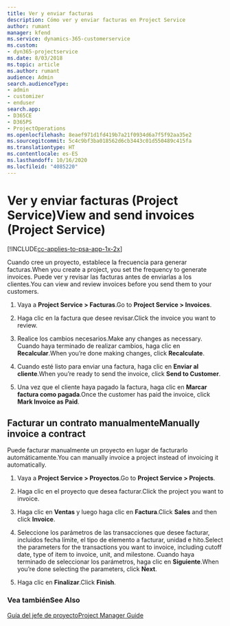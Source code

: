```yaml
---
title: Ver y enviar facturas
description: Cómo ver y enviar facturas en Project Service
author: rumant
manager: kfend
ms.service: dynamics-365-customerservice
ms.custom:
- dyn365-projectservice
ms.date: 8/03/2018
ms.topic: article
ms.author: rumant
audience: Admin
search.audienceType:
- admin
- customizer
- enduser
search.app:
- D365CE
- D365PS
- ProjectOperations
ms.openlocfilehash: 8eaef971d1fd419b7a21f0934d6a7f5f92aa35e2
ms.sourcegitcommit: 5c4c9bf3ba018562d6cb3443c01d550489c415fa
ms.translationtype: HT
ms.contentlocale: es-ES
ms.lasthandoff: 10/16/2020
ms.locfileid: "4085220"
---
```

# <a name="view-and-send-invoices-project-service"></a><span data-ttu-id="2048b-103">Ver y enviar facturas (Project Service)</span><span class="sxs-lookup"><span data-stu-id="2048b-103">View and send invoices (Project Service)</span></span>

[!INCLUDE[cc-applies-to-psa-app-1x-2x](../includes/cc-applies-to-psa-app-1x-2x.md)]

<span data-ttu-id="2048b-104">Cuando cree un proyecto, establece la frecuencia para generar facturas.</span><span class="sxs-lookup"><span data-stu-id="2048b-104">When you create a project, you set the frequency to generate invoices.</span></span> <span data-ttu-id="2048b-105">Puede ver y revisar las facturas antes de enviarlas a los clientes.</span><span class="sxs-lookup"><span data-stu-id="2048b-105">You can view and review invoices before you send them to your customers.</span></span>  
  
1.  <span data-ttu-id="2048b-106">Vaya a **Project Service > Facturas**.</span><span class="sxs-lookup"><span data-stu-id="2048b-106">Go to **Project Service > Invoices**.</span></span>  
  
2.  <span data-ttu-id="2048b-107">Haga clic en la factura que desee revisar.</span><span class="sxs-lookup"><span data-stu-id="2048b-107">Click the invoice you want to review.</span></span>  
  
3.  <span data-ttu-id="2048b-108">Realice los cambios necesarios.</span><span class="sxs-lookup"><span data-stu-id="2048b-108">Make any changes as necessary.</span></span> <span data-ttu-id="2048b-109">Cuando haya terminado de realizar cambios, haga clic en **Recalcular**.</span><span class="sxs-lookup"><span data-stu-id="2048b-109">When you’re done making changes, click **Recalculate**.</span></span>  
  
4.  <span data-ttu-id="2048b-110">Cuando esté listo para enviar una factura, haga clic en **Enviar al cliente**.</span><span class="sxs-lookup"><span data-stu-id="2048b-110">When you’re ready to send the invoice, click **Send to Customer**.</span></span>  
  
5.  <span data-ttu-id="2048b-111">Una vez que el cliente haya pagado la factura, haga clic en **Marcar factura como pagada**.</span><span class="sxs-lookup"><span data-stu-id="2048b-111">Once the customer has paid the invoice, click **Mark Invoice as Paid**.</span></span>  
  
## <a name="manually-invoice-a-contract"></a><span data-ttu-id="2048b-112">Facturar un contrato manualmente</span><span class="sxs-lookup"><span data-stu-id="2048b-112">Manually invoice a contract</span></span>  
 <span data-ttu-id="2048b-113">Puede facturar manualmente un proyecto en lugar de facturarlo automáticamente.</span><span class="sxs-lookup"><span data-stu-id="2048b-113">You can manually invoice a project instead of invoicing it automatically.</span></span>  
  
1.  <span data-ttu-id="2048b-114">Vaya a **Project Service > Proyectos**.</span><span class="sxs-lookup"><span data-stu-id="2048b-114">Go to **Project Service > Projects**.</span></span>  
  
2.  <span data-ttu-id="2048b-115">Haga clic en el proyecto que desea facturar.</span><span class="sxs-lookup"><span data-stu-id="2048b-115">Click the project you want to invoice.</span></span>  
  
3.  <span data-ttu-id="2048b-116">Haga clic en **Ventas** y luego haga clic en **Factura**.</span><span class="sxs-lookup"><span data-stu-id="2048b-116">Click **Sales** and then click **Invoice**.</span></span>  
  
4.  <span data-ttu-id="2048b-117">Seleccione los parámetros de las transacciones que desee facturar, incluidos fecha límite, el tipo de elemento a facturar, unidad e hito.</span><span class="sxs-lookup"><span data-stu-id="2048b-117">Select the parameters for the transactions you want to invoice, including cutoff date, type of item to invoice, unit, and milestone.</span></span> <span data-ttu-id="2048b-118">Cuando haya terminado de seleccionar los parámetros, haga clic en **Siguiente**.</span><span class="sxs-lookup"><span data-stu-id="2048b-118">When you’re done selecting the parameters, click **Next**.</span></span>  
  
5.  <span data-ttu-id="2048b-119">Haga clic en **Finalizar**.</span><span class="sxs-lookup"><span data-stu-id="2048b-119">Click **Finish**.</span></span>  
  
### <a name="see-also"></a><span data-ttu-id="2048b-120">Vea también</span><span class="sxs-lookup"><span data-stu-id="2048b-120">See Also</span></span>  
 [<span data-ttu-id="2048b-121">Guía del jefe de proyecto</span><span class="sxs-lookup"><span data-stu-id="2048b-121">Project Manager Guide</span></span>](../psa/project-manager-guide.md)
